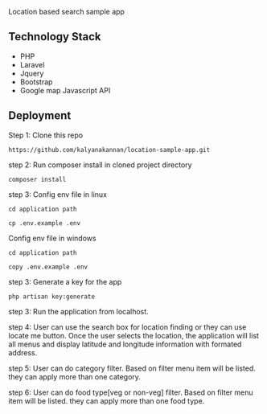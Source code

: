 Location based search sample app

## Technology Stack
* PHP
* Laravel
* Jquery
* Bootstrap
* Google map Javascript API

## Deployment

Step 1:
Clone this repo
```
https://github.com/kalyanakannan/location-sample-app.git
```

step 2:
Run composer install in cloned project directory
```
composer install
```

step 3:
Config env file in linux
```
cd application path

cp .env.example .env
```

Config env file in windows
```
cd application path

copy .env.example .env
```

step 3:
Generate a key for the app
```
php artisan key:generate
```



step 3:
Run the application from localhost.

step 4:
User can use the search box for location finding or they can use locate me button. Once the user selects the location, the application will list all menus and display latitude and longitude information with formated address.

step 5:
User can do category filter. Based on filter menu item will be listed. they can apply more than one category.

step 6:
User can do food type[veg or non-veg] filter. Based on filter menu item will be listed. they can apply more than one food type.